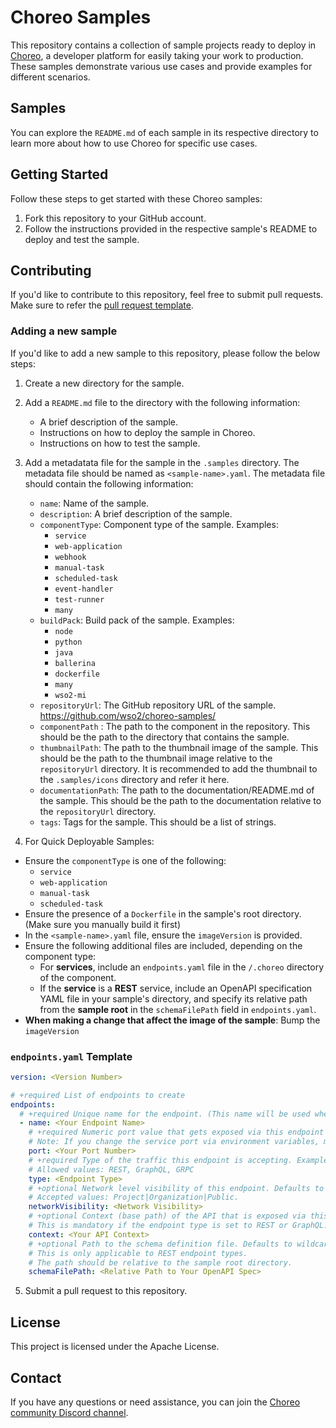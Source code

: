 # Choreo Samples

This repository contains a collection of sample projects ready to deploy in [Choreo](https://console.choreo.dev/), a developer platform for easily taking your work to production. These samples demonstrate various use cases and provide examples for different scenarios.

## Samples

You can explore the `README.md` of each sample in its respective directory to learn more about how to use Choreo for specific use cases.

## Getting Started

Follow these steps to get started with these Choreo samples:

1. Fork this repository to your GitHub account.
2. Follow the instructions provided in the respective sample's README to deploy and test the sample.


## Contributing
If you'd like to contribute to this repository, feel free to submit pull requests. Make sure to refer the [pull request template](pull_request_template.md).

### Adding a new sample
If you'd like to add a new sample to this repository, please follow the below steps:
1. Create a new directory for the sample.
2. Add a `README.md` file to the directory with the following information:
    - A brief description of the sample.
    - Instructions on how to deploy the sample in Choreo.
    - Instructions on how to test the sample.
3. Add a metadatata file for the sample in the `.samples` directory. The metadata file should be named as `<sample-name>.yaml`. The metadata file should contain the following information:
    - `name`: Name of the sample.
    - `description`: A brief description of the sample.
    - `componentType`: Component type of the sample. Examples:
        - `service`
        - `web-application`
        - `webhook`
        - `manual-task`
        - `scheduled-task`
        - `event-handler`
        - `test-runner`
        - `many`
    - `buildPack`: Build pack of the sample. Examples:
        - `node`
        - `python`
        - `java`
        - `ballerina`
        - `dockerfile`
        - `many`
        - `wso2-mi`
    - `repositoryUrl`: The GitHub repository URL of the sample. https://github.com/wso2/choreo-samples/
    - `componentPath` : The path to the component in the repository. This should be the path to the directory that contains the sample.
    - `thumbnailPath`: The path to the thumbnail image of the sample. This should be the path to the thumbnail image relative to the `repositoryUrl` directory. It is recommended to add the thumbnail to the `.samples/icons` directory and refer it here.
    - `documentationPath`: The path to the documentation/README.md of the sample. This should be the path to the documentation relative to the `repositoryUrl` directory.
    - `tags`: Tags for the sample. This should be a list of strings.

4. For Quick Deployable Samples:
- Ensure the `componentType` is one of the following:
    - `service`
    - `web-application`
    - `manual-task`
    - `scheduled-task`
- Ensure the presence of a `Dockerfile` in the sample's root directory. (Make sure you manually build it first)
- In the `<sample-name>.yaml` file, ensure the `imageVersion` is provided.
- Ensure the following additional files are included, depending on the component type:
    - For **services**, include an `endpoints.yaml` file in the `/.choreo` directory of the component.
    - If the **service** is a **REST** service, include an OpenAPI specification YAML file in your sample's directory, and specify its relative path from the **sample root** in the `schemaFilePath` field in `endpoints.yaml`.
- **When making a change that affect the image of the sample**: Bump the `imageVersion`


### `endpoints.yaml` Template


```yaml
version: <Version Number>

# +required List of endpoints to create
endpoints:
  # +required Unique name for the endpoint. (This name will be used when generating the managed API)
  - name: <Your Endpoint Name>
    # +required Numeric port value that gets exposed via this endpoint
    # Note: If you change the service port via environment variables, make sure to update this value accordingly.
    port: <Your Port Number>
    # +required Type of the traffic this endpoint is accepting. Example: REST, GraphQL, etc.
    # Allowed values: REST, GraphQL, GRPC
    type: <Endpoint Type>
    # +optional Network level visibility of this endpoint. Defaults to Project
    # Accepted values: Project|Organization|Public.
    networkVisibility: <Network Visibility>
    # +optional Context (base path) of the API that is exposed via this endpoint.
    # This is mandatory if the endpoint type is set to REST or GraphQL.
    context: <Your API Context>
    # +optional Path to the schema definition file. Defaults to wildcard route if not provided
    # This is only applicable to REST endpoint types.
    # The path should be relative to the sample root directory.
    schemaFilePath: <Relative Path to Your OpenAPI Spec>

```

5. Submit a pull request to this repository.

## License
This project is licensed under the Apache License. 

## Contact
If you have any questions or need assistance, you can join the [Choreo community Discord channel](https://discord.com/channels/955510916064092180/1027661953335820379).


